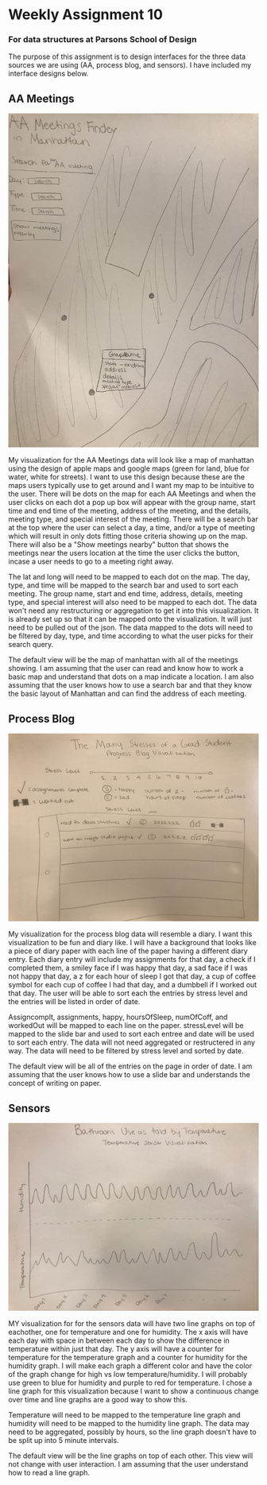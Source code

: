 # Weekly Assignment 10
### For data structures at Parsons School of Design

The purpose of this assignment is to design interfaces for the three data sources we are using (AA, process blog, and sensors). I have included my interface designs below.

## AA Meetings

![](AA.jpg)

My visualization for the AA Meetings data will look like a map of manhattan using the design of apple maps and google maps (green for land, blue for water, white for streets). I want to use this design because these are the maps users typically use to get around and I want my map to be intuitive to the user. There will be dots on the map for each AA Meetings and when the user clicks on each dot a pop up box will appear with the group name, start time and end time of the meeting, address of the meeting, and the details, meeting type, and special interest of the meeting. There will be a search bar at the top where the user can select a day, a time, and/or a type of meeting which will result in only dots fitting those criteria showing up on the map. There will also be a "Show meetings nearby" button that shows the meetings near the users location at the time the user clicks the button, incase a user needs to go to a meeting right away. 

The lat and long will need to be mapped to each dot on the map. The day, type, and time will be mapped to the search bar and used to sort each meeting. The group name, start and end time, address, details, meeting type, and special interest will also need to be mapped to each dot. The data won't need any restructuring or aggregation to get it into this visualization. It is already set up so that it can be mapped onto the visualization. It will just need to be pulled out of the json. The data mapped to the dots will need to be filtered by day, type, and time according to what the user picks for their search query.

The default view will be the map of manhattan with all of the meetings showing. I am assuming that the user can read and know how to work a basic map and understand that dots on a map indicate a location. I am also assuming that the user knows how to use a search bar and that they know the basic layout of Manhattan and can find the address of each meeting. 

## Process Blog

![](process.jpg)

My visualization for the process blog data will resemble a diary. I want this visualization to be fun and diary like. I will have a background that looks like a piece of diary paper with each line of the paper having a different diary entry. Each diary entry will include my assignments for that day, a check if I completed them, a smiley face if I was happy that day, a sad face if I was not happy that day, a z for each hour of sleep I got that day, a cup of coffee symbol for each cup of coffee I had that day, and a dumbbell if I worked out that day. The user will be able to sort each the entries by stress level and the entries will be listed in order of date.

Assigncomplt, assignments, happy, hoursOfSleep, numOfCoff, and workedOut will be mapped to each line on the paper. stressLevel will be mapped to the slide bar and used to sort each entree and date will be used to sort each entry. The data will not need aggregated or restructered in any way. The data will need to be filtered by stress level and sorted by date.

The default view will be all of the entries on the page in order of date. I am assuming that the user knows how to use a slide bar and understands the concept of writing on paper. 

## Sensors

![](temp.jpg)

MY visualization for for the sensors data will have two line graphs on top of eachother, one for temperature and one for humidity. The x axis will have each day with space in between each day to show the difference in temperature within just that day. The y axis will have a counter for temperature for the temperature graph and a counter for humidity for the humidity graph. I will make each graph a different color and have the color of the graph change for high vs low temperature/humidity. I will probably use green to blue for humidity and purple to red for temperature. I chose a line graph for this visualization because I want to show a continuous change over time and line graphs are a good way to show this.

Temperature will need to be mapped to the temperature line graph and humidity will need to be mapped to the humidity line graph. The data may need to be aggregated, possibly by hours, so the line graph doesn't have to be split up into 5 minute intervals. 

The default view will be the line graphs on top of each other. This view will not change with user interaction. I am assuming that the user understand how to read a line graph.
